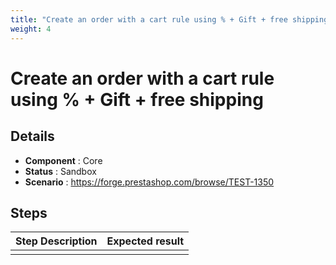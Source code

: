 ```yaml
---
title: "Create an order with a cart rule using % + Gift + free shipping"
weight: 4
---
```


# Create an order with a cart rule using % + Gift + free shipping
## Details
* **Component** : Core
* **Status** : Sandbox
* **Scenario** : https://forge.prestashop.com/browse/TEST-1350

## Steps
| Step Description | Expected result |
| ----- | ----- |
|  |  |